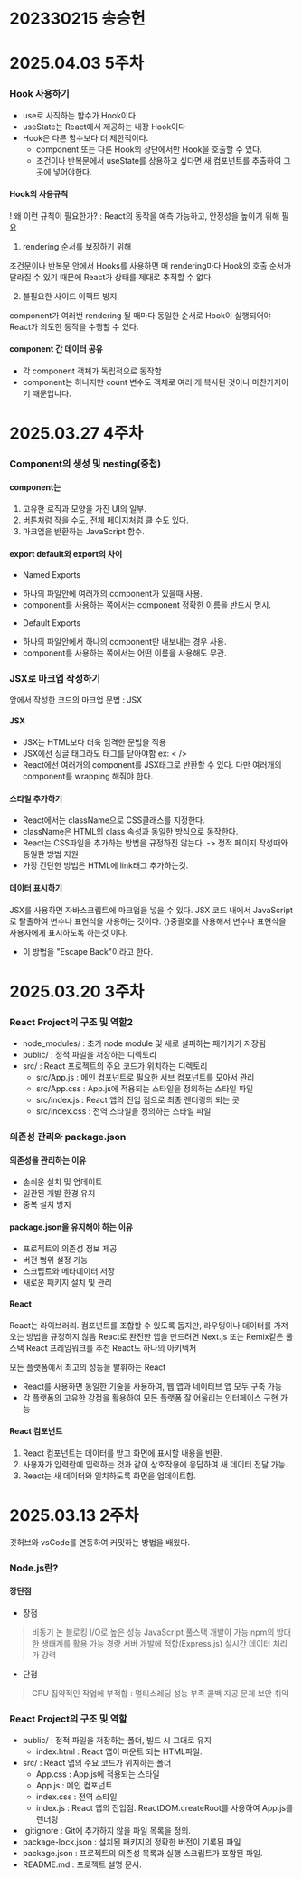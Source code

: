 # 202330215 송승헌

# 2025.04.03 5주차

### Hook 사용하기
* use로 사직하는 함수가 Hook이다
* useState는 React에서 제공하는 내장 Hook이다
* Hook은 다른 함수보다 더 제한적이다.
  * component 또는 다른 Hook의 상단에서만 Hook을 호출할 수 있다.
  * 조건이나 반복문에서 useState를 상용하고 싶다면 새 컴포넌트를 추출하여 그곳에 넣어야한다.

#### Hook의 사용규칙
! 왜 이런 규칙이 필요한가? : React의 동작을 예측 가능하고, 안정성을 높이기 위해 필요
1. rendering 순서를 보장하기 위해

  조건문이나 반복문 안에서 Hooks를 사용하면
  매 rendering마다 Hook의 호출 순서가 달라질 수 있기 때문에
  React가 상태를 제대로 추적할 수 없다.

2. 불필요한 사이드 이펙트 방지

  component가 여러번 rendering 될 때마다
  동일한 순서로 Hook이 실행되어야 React가 의도한 동작을 수행할 수 있다.

#### component 간 데이터 공유
- 각 component 객체가 독립적으로 동작함
- component는 하나지만 count 변수도 객체로 여러 개 복사된 것이나 마찬가지이기 때문입니다.

# 2025.03.27 4주차

### Component의 생성 및 nesting(중첩)
#### component는
1. 고유한 로직과 모양을 가진 UI의 일부.
2. 버튼처럼 작을 수도, 전체 페이지처럼 클 수도 있다.
3. 마크업을 반환하는 JavaScript 함수.

#### export default와 export의 차이
* Named Exports
 - 하나의 파일안에 여러개의 component가 있을때 사용.
 - component를 사용하는 쪽에서는 component 정확한 이름을 반드시 명시.
* Default Exports
 - 하나의 파일안에서 하나의 component만 내보내는 경우 사용.
 - component를 사용하는 쪽에서는 어떤 이름을 사용해도 무관.

### JSX로 마크업 작성하기
앞에서 작성한 코드의 마크업 문법 : JSX
#### JSX
* JSX는 HTML보다 더욱 엄격한 문법을 적용
* JSX에선 싱글 태그라도 태그를 닫아야함 ex: < />
* React에선 여러개의 component를 JSX태그로 반환할 수 있다.
  다만 여러개의 component를 wrapping 해줘야 한다.

#### 스타일 추가하기
* React에서는 className으로 CSS클래스를 지정한다.
* className은 HTML의 class 속성과 동일한 방식으로 동작한다.
* React는 CSS파일을 추가하는 방법을 규정하진 않는다.
  -> 정적 페이지 작성때와 동일한 방법 지원
* 가장 간단한 방법은 HTML에 link태그 추가하는것.

#### 데이터 표시하기
  JSX를 사용하면 자바스크립트에 마크업을 넣을 수 있다.
  JSX 코드 내에서 JavaScript로 탈출하여 변수나 표현식을 사용하는 것이다.
  {}중괄호를 사용해서 변수나 표현식을 사용자에게 표시하도록 하는것 이다.
* 이 방법을 "Escape Back"이라고 한다.

# 2025.03.20 3주차

### React Project의 구조 및 역할2
* node_modules/ : 초기 node module 및 새로 설피하는 패키지가 저장됨
* public/ : 정적 파일을 저장하는 디렉토리
* src/ : React 프로젝트의 주요 코드가 위치하는 디렉토리
  * src/App.js : 메인 컴포넌트로 필요한 서브 컴포넌트를 모아서 관리
  * src/App.css : App.js에 적용되는 스타일을 정의하는 스타일 파일
  * src/index.js : React 앱의 진입 점으로 최종 렌더링의 되는 곳
  * src/index.css : 전역 스타일을 정의하는 스타일 파일

### 의존성 관리와 package.json
#### 의존성을 관리하는 이유
* 손쉬운 설치 및 업데이트
* 일관된 개발 환경 유지
* 중복 설치 방지

#### package.json을 유지해야 하는 이유
* 프로젝트의 의존성 정보 제공
* 버전 범위 설정 가능
* 스크립트와 메타데이터 저장
* 새로운 패키지 설치 및 관리

#### React
  React는 라이브러리. 
  컴포넌트를 조합할 수 있도록 돕지만, 라우팅이나 데이터를 가져오는 방법을 규정하지 않음
  React로 완전한 앱을 만드려면 Next.js 또는 Remix같은 풀스택 React 프레임워크를 추천
  React도 하나의 아키텍처

모든 플랫폼에서 최고의 성능을 발휘하는 React
* React를 사용하면 동일한 기술을 사용하여, 웹 앱과 네이티브 앱 모두 구축 가능
* 각 플랫폼의 고유한 강점을 활용하여 모든 플랫폼 잘 어울리는 인터페이스 구현 가능



#### React 컴포넌트
1. React 컴포넌트는 데이터를 받고 화면에 표시할 내용을 반환.
2. 사용자가 입력란에 입력하는 것과 같이 상호작용에 응답하여 새 데이터 전달 가능.
3. React는 새 데이터와 일치하도록 화면을 업데이트함.



# 2025.03.13 2주차

깃허브와 vsCode를 연동하여 커밋하는 방법을 배웠다.

### Node.js란?

#### 장단점
* 장점
> 비동기 논 블로킹 I/O로 높은 성능
  JavaScript 풀스택 개발이 가능
  npm의 방대한 생태계를 활용 가능
  경량 서버 개발에 적합(Express.js)
  실시간 데이터 처리가 강력
* 단점
> CPU 집약적인 작업에 부적합 : 멀티스레딩 성능 부족
  콜백 지공 문제
  보안 취약

### React Project의 구조 및 역할
* public/ : 정적 파일을 저장하는 폴더, 빌드 시 그대로 유지
  * index.html : React 앱이 마운트 되는 HTML파일.
* src/ : React 앱의 주요 코드가 위치하는 폴더
  * App.css : App.js에 적용되는 스타일
  * App.js : 메인 컴포넌트
  * index.css : 전역 스타일
  * index.js : React 앱의 진입점. ReactDOM.createRoot를 사용하여 App.js를 렌더링
* .gitignore : Git에 추가하지 않을 파일 목록을 정의.
* package-lock.json : 설치된 패키지의 정확한 버전이 기록된 파일
* package.json : 프로젝트의 의존성 목록과 실행 스크립트가 포함된 파일.
* README.md : 프로젝트 설명 문서.